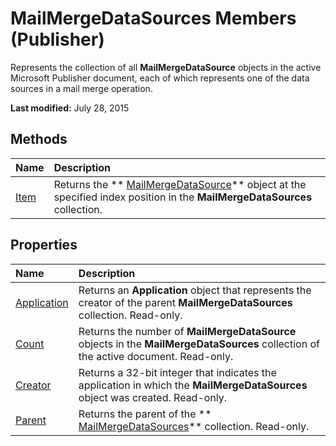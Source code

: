 
# MailMergeDataSources Members (Publisher)
Represents the collection of all  **MailMergeDataSource** objects in the active Microsoft Publisher document, each of which represents one of the data sources in a mail merge operation.

 **Last modified:** July 28, 2015


## Methods



|**Name**|**Description**|
|:-----|:-----|
| [Item](a65fedf6-aae5-64ef-e7d0-6bbc3d5b733c.md)|Returns the  ** [MailMergeDataSource](a02eb4fb-7db7-e533-c3ca-95bc4ca68e82.md)** object at the specified index position in the **MailMergeDataSources** collection.|

## Properties



|**Name**|**Description**|
|:-----|:-----|
| [Application](71ea1c44-beb8-c830-26b1-3209fcfb1cfd.md)|Returns an  **Application** object that represents the creator of the parent **MailMergeDataSources** collection. Read-only.|
| [Count](2d40bbb3-08cb-0b80-9949-10dd8c701ea8.md)|Returns the number of  **MailMergeDataSource** objects in the **MailMergeDataSources** collection of the active document. Read-only.|
| [Creator](700b716d-f86d-be25-bdd0-effb669ea553.md)|Returns a 32-bit integer that indicates the application in which the  **MailMergeDataSources** object was created. Read-only.|
| [Parent](064888ff-5e73-7d32-b85a-4ce9cc2842a8.md)|Returns the parent of the  ** [MailMergeDataSources](9eff8354-fbc3-7f55-ba6e-738a60f41259.md)** collection. Read-only.|
